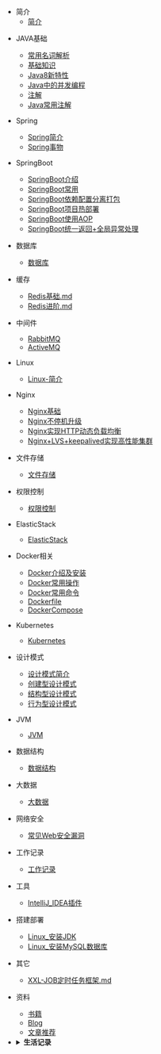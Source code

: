 * 简介
    * [简介](README.md)

- JAVA基础
    - [常用名词解析](JAVA基础/1_一些名词理解.md)
    - [基础知识](JAVA基础/2_基础知识.md)
    - [Java8新特性](JAVA基础/3_Java8新特性.md)
    - [Java中的并发编程](JAVA基础/4_Java中的并发编程.md)
    - [注解](JAVA基础/5_注解.md)
    - [Java常用注解](JAVA基础/6_Java常用注解.md)
    
- Spring
    - [Spring简介](Spring/Spring简介.md)
    - [Spring事物](Spring/Spring事物.md)
    
- SpringBoot
    - [SpringBoot介绍](/SpringBoot/1_SpringBoot介绍.md)
    - [SpringBoot常用](/SpringBoot/2_SpringBoot常用.md)
    - [SpringBoot依赖配置分离打包](/SpringBoot/3_SpringBoot打包架包分离.md)
    - [SpringBoot项目热部署](/SpringBoot/4_SpringBoot项目热部署.md)
    - [SpringBoot使用AOP](/SpringBoot/5_SpringBoot使用AOP.md)
    - [SpringBoot统一返回+全局异常处理](/SpringBoot/6_SpringBoot统一返回+全局异常处理.md)

- 数据库
    - [数据库](数据库/1_MySQL基础.md)
    
- 缓存
    - [Redis基础.md](缓存/1_Redis基础.md.md)
    - [Redis进阶.md](缓存/2_Redis进阶.md)
    
- 中间件
    - [RabbitMQ](中间件/2_RabbitMQ.md)
    - [ActiveMQ](中间件/1_ActiveMQ.md)
    
- Linux
   - [Linux-简介](Linux/001_Linux基础.md)

- Nginx
    - [Nginx基础](Nginx/Nginx.md)
    - [Nginx不停机升级](Nginx/Nginx不停机升级.md)
    - [Nginx实现HTTP动态负载均衡](Nginx/Nginx实现HTTP动态负载均衡.md)
    - [Nginx+LVS+keepalived实现高性能集群](Nginx/Nginx+LVS+keepalived实现高性能集群.md)

- 文件存储
    - [文件存储](文件存储/README.md)

- 权限控制
    - [权限控制](权限控制/Shiro.md)
    
- ElasticStack
    - [ElasticStack](ElasticStack/README.md)
    
- Docker相关
   - [Docker介绍及安装](Docker相关/1_Docker介绍及安装.md)
   - [Docker常用操作](Docker相关/2_Docker常用操作.md)
   - [Docker常用命令](Docker相关/3_Docker常用命令.md)
   - [Dockerfile](Docker相关/4_Dockerfile.md)
   - [DockerCompose](Docker相关/5_DockerCompose.md)
   
- Kubernetes
   - [Kubernetes](Kubernetes/README.md)

- 设计模式
    - [设计模式简介](设计模式/设计模式简介.md)
    - [创建型设计模式](设计模式/创建型设计模式.md)
    - [结构型设计模式](设计模式/结构型设计模式.md)
    - [行为型设计模式](设计模式/行为型设计模式.md)
   
- JVM
    - [JVM](JVM/README.md)
   
- 数据结构
    - [数据结构](数据结构/README.md)
  
- 大数据
    - [大数据](大数据/README.md)

- 网络安全
    - [常见Web安全漏洞](网络安全/常见Web安全漏洞.md)

- 工作记录
   - [工作记录](工作记录/README.md)
  
- 工具
    - [IntelliJ_IDEA插件](工具/IntelliJ_IDEA插件.md)
    
- 搭建部署
    - [Linux_安装JDK](搭建部署/Linux_安装JDK.md)
    - [Linux_安装MySQL数据库](搭建部署/Linux_安装MySQL数据库.md)
    
- 其它
    - [XXL-JOB定时任务框架.md](其它/1_XXL-JOB定时任务框架.md)    
    
- 资料
    - [书籍](资料/书籍/README.md)
    - [Blog](README.md)
    - [文章推荐](README.md)
    
- <details><summary><b>生活记录</b></summary>
  <p>

    - <details><summary><b>随意</b></summary>
      <p>

        - [文章1](README.md)
        - [文章2](README.md)
        - [文章3](README.md)

      </p>
      </details>

    - <details><summary><b>生活</b></summary>
    <p>

      - [文章1](README.md)
      - [文章2](README.md)
      
    </p>
    </details>

  </p>
  </details>
